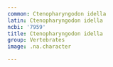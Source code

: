 ```yaml
---
common: Ctenopharyngodon idella
latin: Ctenopharyngodon idella
ncbi: '7959'
title: Ctenopharyngodon idella
group: Vertebrates
image: .na.character

---
```

